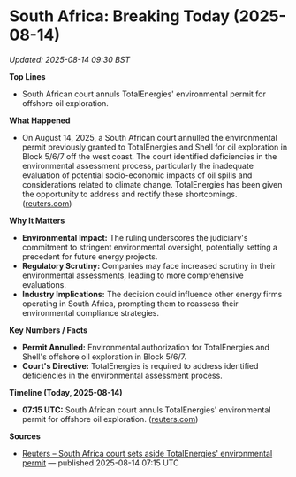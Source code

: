 # South Africa: Breaking Today (2025-08-14)
_Updated: 2025-08-14 09:30 BST_

**Top Lines**
- South African court annuls TotalEnergies' environmental permit for offshore oil exploration.

**What Happened**
- On August 14, 2025, a South African court annulled the environmental permit previously granted to TotalEnergies and Shell for oil exploration in Block 5/6/7 off the west coast. The court identified deficiencies in the environmental assessment process, particularly the inadequate evaluation of potential socio-economic impacts of oil spills and considerations related to climate change. TotalEnergies has been given the opportunity to address and rectify these shortcomings. ([reuters.com](https://www.reuters.com/sustainability/climate-energy/south-africa-court-sets-aside-totalenergies-environmental-permit-2025-08-14/?utm_source=openai))

**Why It Matters**
- **Environmental Impact:** The ruling underscores the judiciary's commitment to stringent environmental oversight, potentially setting a precedent for future energy projects.
- **Regulatory Scrutiny:** Companies may face increased scrutiny in their environmental assessments, leading to more comprehensive evaluations.
- **Industry Implications:** The decision could influence other energy firms operating in South Africa, prompting them to reassess their environmental compliance strategies.

**Key Numbers / Facts**
- **Permit Annulled:** Environmental authorization for TotalEnergies and Shell's offshore oil exploration in Block 5/6/7.
- **Court's Directive:** TotalEnergies is required to address identified deficiencies in the environmental assessment process.

**Timeline (Today, 2025-08-14)**
- **07:15 UTC:** South African court annuls TotalEnergies' environmental permit for offshore oil exploration. ([reuters.com](https://www.reuters.com/sustainability/climate-energy/south-africa-court-sets-aside-totalenergies-environmental-permit-2025-08-14/?utm_source=openai))

**Sources**
- [Reuters – South Africa court sets aside TotalEnergies' environmental permit](https://www.reuters.com/sustainability/climate-energy/south-africa-court-sets-aside-totalenergies-environmental-permit-2025-08-14/) — published 2025-08-14 07:15 UTC 